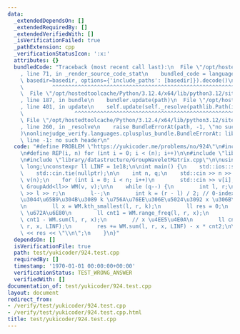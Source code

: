 ```yaml
---
data:
  _extendedDependsOn: []
  _extendedRequiredBy: []
  _extendedVerifiedWith: []
  _isVerificationFailed: true
  _pathExtension: cpp
  _verificationStatusIcon: ':x:'
  attributes: {}
  bundledCode: "Traceback (most recent call last):\n  File \"/opt/hostedtoolcache/Python/3.12.4/x64/lib/python3.12/site-packages/onlinejudge_verify/documentation/build.py\"\
    , line 71, in _render_source_code_stat\n    bundled_code = language.bundle(stat.path,\
    \ basedir=basedir, options={'include_paths': [basedir]}).decode()\n          \
    \         ^^^^^^^^^^^^^^^^^^^^^^^^^^^^^^^^^^^^^^^^^^^^^^^^^^^^^^^^^^^^^^^^^^^^^^^^^^^^^^^^^\n\
    \  File \"/opt/hostedtoolcache/Python/3.12.4/x64/lib/python3.12/site-packages/onlinejudge_verify/languages/cplusplus.py\"\
    , line 187, in bundle\n    bundler.update(path)\n  File \"/opt/hostedtoolcache/Python/3.12.4/x64/lib/python3.12/site-packages/onlinejudge_verify/languages/cplusplus_bundle.py\"\
    , line 401, in update\n    self.update(self._resolve(pathlib.Path(included), included_from=path))\n\
    \                ^^^^^^^^^^^^^^^^^^^^^^^^^^^^^^^^^^^^^^^^^^^^^^^^^^^^^^^^^\n \
    \ File \"/opt/hostedtoolcache/Python/3.12.4/x64/lib/python3.12/site-packages/onlinejudge_verify/languages/cplusplus_bundle.py\"\
    , line 260, in _resolve\n    raise BundleErrorAt(path, -1, \"no such header\"\
    )\nonlinejudge_verify.languages.cplusplus_bundle.BundleErrorAt: library/algebra/group/Add.cpp:\
    \ line -1: no such header\n"
  code: "#define PROBLEM \"https://yukicoder.me/problems/no/924\"\n#include <bits/stdc++.h>\n\
    \n#define REP(i, n) for (int i = 0; i < (n); i++)\n\n#include \"library/algebra/group/Add.cpp\"\
    \n#include \"library/datastructure/GroupWaveletMatrix.cpp\"\n\nusing ll = long\
    \ long;\nconstexpr ll LINF = 1e18;\n\nint main() {\n    std::ios::sync_with_stdio(false);\n\
    \    std::cin.tie(nullptr);\n\n    int n, q;\n    std::cin >> n >> q;\n    std::vector<ll>\
    \ v(n);\n    for (int i = 0; i < n; i++)\n        std::cin >> v[i];\n    GroupWaveletMatrix<ll,\
    \ GroupAdd<ll>> WM(v, v);\n\n    while (q--) {\n        int l, r;\n        std::cin\
    \ >> l >> r;\n        l--;\n        int k = (r - l) / 2; // 0-indexed \u5C0F\u3055\
    \u3044\u65B9\u304B\u3089 k \u756A\u76EE\u306E\u5024\u3092 x \u306B\u3059\u308B\
    \n        ll x = WM.kth_smallest(l, r, k);\n        ll res = 0;\n        // x\
    \ \u672A\u6E80\n        ll cnt1 = WM.range_freq(l, r, x);\n        res += x *\
    \ cnt1 - WM.sum(l, r, x);\n        // x \u4EE5\u4E0A\n        ll cnt2 = WM.range_freq(l,\
    \ r, x, LINF);\n        res += WM.sum(l, r, x, LINF) - x * cnt2;\n\n        std::cout\
    \ << res << \"\\n\";\n    }\n}"
  dependsOn: []
  isVerificationFile: true
  path: test/yukicoder/924.test.cpp
  requiredBy: []
  timestamp: '1970-01-01 00:00:00+00:00'
  verificationStatus: TEST_WRONG_ANSWER
  verifiedWith: []
documentation_of: test/yukicoder/924.test.cpp
layout: document
redirect_from:
- /verify/test/yukicoder/924.test.cpp
- /verify/test/yukicoder/924.test.cpp.html
title: test/yukicoder/924.test.cpp
---
```

